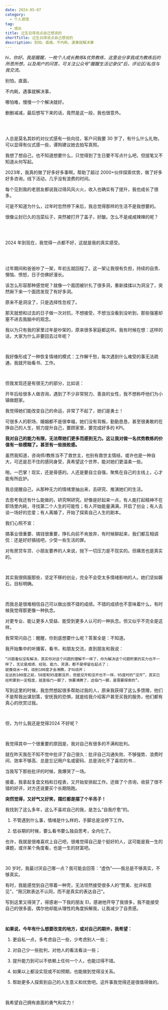 ```yaml
---
date: 2024-05-07
category:
  - 个人感悟
tag:
  - 成长
title: 过生日得说点自己想说的
shortTitle: 过生日得说点自己想说的
description: 别怕，直面，不内耗，遇事就解决事
---
```


*hi，你好。我是醒醒，一枚个人成长教练&优势教练，这里会分享我成为教练后的所思所想，以及用户的问答，可关注公众号"醒醒生活记录仪"后，评论区/私信与我交流。*

别怕，直面，

不内耗，遇事就解决事，

哪怕难，慢慢一个个解决就好。

删删减减，最后想写下来的话，竟然是这一段，我也很意外。

<br>
<br>

人总是莫名其妙的对仪式感有一些向往，客户问我要 30 岁了，有什么什么礼物，可以显得有仪式感一些，谭狗建议她去拍写真照。

我想了想自己，也不知道想要什么，只觉得到了生日要不写点什么吧，但提笔又不知道从何写起。

2023年，我真的做了好多好多事啊，帮助了超过 2000+伙伴探索优势，做了好多好多咨询，线下活动，几乎没有浪费的时间。

每个见到我的老朋友都说我过得风风火火，收入也确实有了提升，我也成长了很多。

可是不知道为什么，过年时忽然停下来后，我总觉得那样的生活不是我想要的。

很像尘封已久的泡菜坛子，突然被打开了盖子，好酸。怎么不是咸咸辣辣的呢？

<br>
<br>

2024 年到现在，我觉得一点都不好，这就是我的真实感受。

<br>
<br>

过年期间和爸爸吵了一架，年初五就回程了。这一架让我很有负担，持续的自责、懊恼、愤怒，日子仿佛好漫长。

该怎么形容那种感觉呢？就像一个面团被针扎了很多洞，重新揉揉以为洞没了，突然揪下来一个面团发现了有好多洞。

原来不是洞没了，只是选择性忽视了。

那天就想和过去的日子做一次对抗，不想接受，不想当没看到没听到，那些强塞却塞不进去我脑中的观念。

我以为只有我的家里过年是吵架的，原来很多家庭都这样。我有时候在想：这样的话，大家为什么非要回去过年呢？

<br>

我好像形成了一种恢复情绪的模式：工作解千愁，每次遇到什么难受的事无法疏通，我就开始看书、工作。

<br>

但我发现还是有很无力的部分，比如说：

开年后给很多人做咨询，遇到了不少非常努力、善良的女性，我不想称呼他们为小镇做题家。

我觉得她们能改变自己的命运，非常了不起了，她们是勇士！

可很多人的职场、婚姻都不是很幸福，她们没有背叛，勤勤恳恳，甚至很勇敢的在挣自己的人生，努力提升自己，要顾家里，要完成好多的 KPI。

<strong>我对自己的能力有限，无法帮她们更多而感到无力。这让我对做一名优势教练的价值有一些模糊了。甚至有一些挫败感。</strong>

虽然我知道，咨询师/教练当不了救世主，也别有救世主情结，或许也是一种自大，可还是忍不住的感同身受，真希望这个世界，能对她们更温柔一些。

啪，一巴掌！现实，还是骨感的。人还是要自立自强，聚焦在自己的主线上，心才能有所庇护。

我总提醒自己，从那种无力的情绪里抽出来，去研究、推演她们的生活。

去思考我还有什么能做的，研究啊研究。好像是好起来一点，有人能打起精神不在职场里内耗，寻找第二个人生的可能性；有人开始能量满满，开启了创业；有人去谈一场好的恋爱；有人离婚了，开始了探索自己人生的剧本。

我们心照不宣：

搞事业很重要、搞钱很重要，挣扎向前不肯放弃，有时候聊起来，我们都互相调侃：还是好好搞钱吧，少受一些生活的罪。

对有房贷车贷、小朋友要养的人来说，抛下一切压力是不现实的。但痛苦也是真实的。

<br>

其实我很佩服那些，坚定不移的创业，完全不会受太多情绪影响的人。她们坚如磐石，目标明确。

<br>

而我总是很难相信自己可以做出很不错的成绩。不错的成绩也不意味着什么，有时候我觉得那更像一种执念。

对更专业、能让更多人受益、能受到更多人认可的一种执念。但又似乎不完全是这样。

我常常问自己：醒醒，你到底想要什么呢？答案全是：不知道。

我开始集中的听播客，看书，和朋友交流，直到朋友和我说：

`“问题看似没有解决，其实你对这个问题的理解不一样了，你为解决这个问题积累的实力也不一样了，无论是成绩、经验、能力、资源，都不是停留在起点了；`  
`就像烧水一样，烧到100度才会沸腾，才叫烧开；`  
`在达到100度之前，50度和95度都没开，但是没开和没开也不一样，95度时的“没开”，其实已经积累到一定程度，就差临门一脚了，快要沸腾了，这临门一脚，是需要探索的”。`

写到这里的时候，我忽然想起很多帮助过我的人，原来我获得了这么多馈赠，他们不是帮我出谋划策，安抚我的恐惧，就是给我介绍客户甚至买我的服务，他们都有真心的欣赏过我。

<br>

但，为什么我还是觉得2024 不好呢？

<br>

我觉得其中一个很重要的原因是，我对自己有很多的不满和批判。

就在昨天我在不知不觉中批评了自己很久：批评自己沟通失败、不够强势、浪费时间、效率不够高、总是忘记用户名或密码、总是消化不了喜欢的书...

当我写下那些批评的时候，我爆哭了一场。

接着，我拿起复盘文档和日程表，又开始安排起工作。还做了个咨询，收获了很不错的好评，对方还说要买个长期陪跑。

<strong>突然觉得，又好气又好笑，摆烂都是摆了个半吊子！</strong>

我找到了这么多年，这么不喜欢自己的我，是怎么“自我疗愈”的。

1. 不管遇到什么事，情绪是什么样的，手脚总是没停下工作。

2. 低谷期的时候，要么看书要么独自思考，全内化了。

也许，我就是很难喜欢上自己吧，很难觉得自己是个挺好的人，这可能是我一生的课题，或许某个角度看，也是一生的财富吧。

<br>

30 岁时，我最讨厌自己哪一点？我可能会回答：“虚伪”——我总是不够真实，不够真实。

有时，我能感觉到自己带着一种壳，无法坦然接受很多人的“赞美、批评和意见”，“用沉默表达不认同，而不是真实的表达自己”。

写到这里又得哭了，得感谢一下我的朋友 EI，感谢他开导了我很多，我不能接受自己的很多面，偶尔他却能从理性的角度拆解我，让我减少了自责感。

<br>

<strong>如果说，今年有什么想要改变的地方，或对自己的期许，我希望：</strong>

1. 更自私一点，多考虑自己一些，少考虑别人一些；

2. 对自己少一些批判，对他人的看法看淡一些；

3. 提升能力到可以不依赖上任何一个人，也能过得不错。

4. 如果以上都没实现或不如预期，也能做到觉得没关系。

5. 帮助更多人探索到自己的人生意义和优势吧。这件事我觉得还是很值得做的。

<br>

我希望自己拥有直面的勇气和实力！